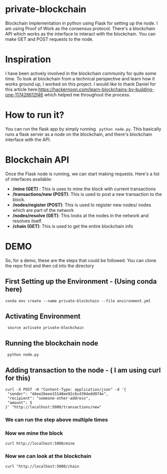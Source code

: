 # private-blockchain
Blockchain Implementation in python using Flask for setting up the node. I am using Proof of Work as the consensus protocol. There's a blockchain API which works as the interface to interact with the blockchain. You can make GET and POST requests to the node. 

# Inspiration
I have been actively involved in the blockchain community for quite some time. To look at blockchain from a technical perspective and learn how it works ground up, I worked on this project. I would like to thank Daniel for this article here:https://hackernoon.com/learn-blockchains-by-building-one-117428612f46 which helped me throughout the process. 

# How to run it?
You can run the flask app by simply running ``` python node.py```. This basically runs a flask server as a node on the blockchain, and there's blockchain interface with the API. 

# Blockchain API
Once the Flask node is running, we can start making requests. Here's a list of interfaces available:
- **/mine (GET)** : This is uses to mine the block with current transactions
- **/transactions/new (POST)**: This is used to post a new transaction to the block. 
- **/nodes/register (POST)**: This is used to register new nodes/ nodes which are part of the network
- **/nodes/resolve (GET)**: This looks at the nodes in the network and resolves itself. 
- **/chain (GET)**: This is used to get the entire blockchain info

# DEMO
So, for a demo, these are the steps that could be followed. You can clone the repo first and then cd into the directory

## First Setting up the Environment - (Using conda here) <br>
```conda env create --name private-blockchain --file environment.yml```<br>
## Activating Environment <br>
``` source activate private-blockchain``` <br>
## Running the blockchain node <br>
``` python node.py``` <br>
## Adding transaction to the node - ( I am using curl for this) <br>

``` 
curl -X POST -H "Content-Type: application/json" -d '{
 "sender": "d4ee26eee15148ee92c6cd394edd974e",
 "recipient": "someone-other-address",
 "amount": 5
}' "http://localhost:5000/transactions/new" 
``` 
### We can run the step above multiple times <br>
### Now we mine the block <br>
```curl http://localhost:5000/mine``` <br>
### Now we can look at the blockchain
``` curl "http://localhost:5000/chain ```


